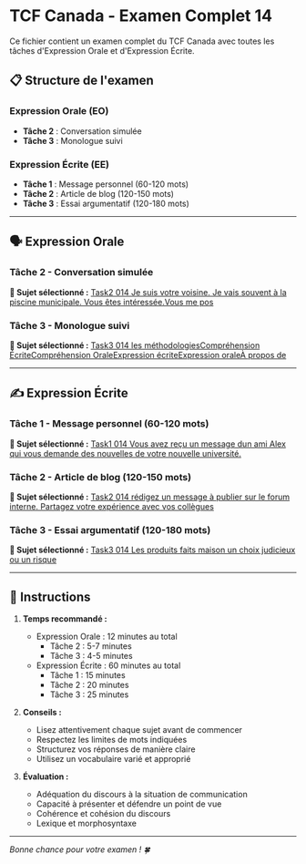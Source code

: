 # TCF Canada - Examen Complet 14

Ce fichier contient un examen complet du TCF Canada avec toutes les tâches d'Expression Orale et d'Expression Écrite.

## 📋 Structure de l'examen

### Expression Orale (EO)
- **Tâche 2** : Conversation simulée
- **Tâche 3** : Monologue suivi

### Expression Écrite (EE)  
- **Tâche 1** : Message personnel (60-120 mots)
- **Tâche 2** : Article de blog (120-150 mots)
- **Tâche 3** : Essai argumentatif (120-180 mots)

---

## 🗣️ Expression Orale

### Tâche 2 - Conversation simulée

**📄 Sujet sélectionné :** [Task2 014 Je suis votre voisine. Je vais souvent à la piscine municipale. Vous êtes intéressée.Vous me pos](tcf_canada/eo/task2/task2_014_Je_suis_votre_voisine._Je_vais_souvent_à_la_piscine_municipale._Vous_êtes_intéressée.Vous_me_pos.md)

### Tâche 3 - Monologue suivi

**📄 Sujet sélectionné :** [Task3 014 les méthodologiesCompréhension ÉcriteCompréhension OraleExpression écriteExpression oraleÀ propos de](tcf_canada/eo/task3/task3_014_les_méthodologiesCompréhension_ÉcriteCompréhension_OraleExpression_écriteExpression_oraleÀ_propos_de.md)

---

## ✍️ Expression Écrite

### Tâche 1 - Message personnel (60-120 mots)

**📄 Sujet sélectionné :** [Task1 014 Vous avez reçu un message dun ami Alex qui vous demande des nouvelles de votre nouvelle université.](tcf_canada/ee/task1/task1_014_Vous_avez_reçu_un_message_dun_ami_Alex_qui_vous_demande_des_nouvelles_de_votre_nouvelle_université..md)

### Tâche 2 - Article de blog (120-150 mots)

**📄 Sujet sélectionné :** [Task2 014 rédigez un message à publier sur le forum interne. Partagez votre expérience avec vos collègues](tcf_canada/ee/task2/task2_014_rédigez_un_message_à_publier_sur_le_forum_interne._Partagez_votre_expérience_avec_vos_collègues.md)

### Tâche 3 - Essai argumentatif (120-180 mots)

**📄 Sujet sélectionné :** [Task3 014 Les produits faits maison un choix judicieux ou un risque](tcf_canada/ee/task3/task3_014_Les_produits_faits_maison_un_choix_judicieux_ou_un_risque.md)

---

## 📝 Instructions

1. **Temps recommandé :**
   - Expression Orale : 12 minutes au total
     - Tâche 2 : 5-7 minutes
     - Tâche 3 : 4-5 minutes
   - Expression Écrite : 60 minutes au total
     - Tâche 1 : 15 minutes
     - Tâche 2 : 20 minutes  
     - Tâche 3 : 25 minutes

2. **Conseils :**
   - Lisez attentivement chaque sujet avant de commencer
   - Respectez les limites de mots indiquées
   - Structurez vos réponses de manière claire
   - Utilisez un vocabulaire varié et approprié

3. **Évaluation :**
   - Adéquation du discours à la situation de communication
   - Capacité à présenter et défendre un point de vue
   - Cohérence et cohésion du discours
   - Lexique et morphosyntaxe

---

*Bonne chance pour votre examen ! 🍀*
